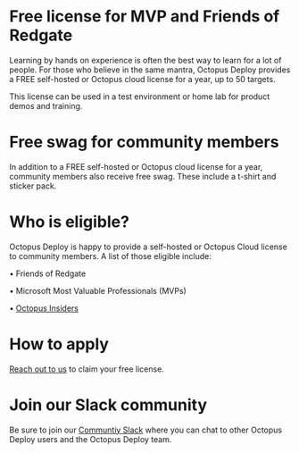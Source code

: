 
# Free license for MVP and Friends of Redgate
Learning by hands on experience is often the best way to learn for a lot of people.  For those who believe in the same mantra, Octopus Deploy provides a FREE self-hosted or Octopus cloud license for a year, up to 50 targets. 

This license can be used in a test environment or home lab for product demos and training. 

# Free swag for community members
In addition to a FREE self-hosted or Octopus cloud license for a year, community members also receive free swag. These include a t-shirt and sticker pack. 

# Who is eligible?
Octopus Deploy is happy to provide a self-hosted or Octopus Cloud license to community members. A list of those eligible include:

• Friends of Redgate

• Microsoft Most Valuable Professionals (MVPs)

• [Octopus Insiders](insiders.md)

# How to apply

[Reach out to us](mailto:mvp@octopus.com) to claim your free license. 

# Join our Slack community

Be sure to join our [Communtiy Slack](https://octopus.com/slack) where you can chat to other Octopus Deploy users and the Octopus Deploy team. 
